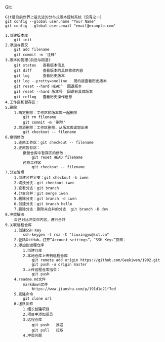 Git:

    Git是目前世界上最先进的分布式版本控制系统（没有之一）
    git config --global user.name "Your Name"
    git config --global user.email "email@example.com"
    
    1.创建版本库
        git init
    2.添加与提交
        git add filename
        git commit -m '注释'
    3.版本的管理(前进与回退)
        git status   查看版本信息
        git diff     查看版本的具体修改内容
        git log      查看历史版本
        git log --pretty=oneline   简约版查看历史版本
        git reset --hard HEAD^  回退版本
        git reset --hard 版本号  回退到具体版本
        git reflog   查看历史操作信息
    4.工作区和暂存区：
    5.删除
        1.确定删除：工作区和版本库一起删除
            git rm filename   
            git commit -m '删除'
        2.取消删除：工作区删除，从版本库读取出来
            git checkout -- filename
    6.撤销修改
        1.还原工作区：git checkout -- filename
        2.还原暂存区：
            撤销仓库中暂存区的修改：
                git reset HEAD filename
            还原工作区
                git checkout -- filename
    7.分支管理
        1.创建合并分支：git checkout -b iwen
        2.切换分支：git checkout iwen
        3.查看分支：git branch
        4.分支合并：git merge iwen
        5.删除分支：git branch -d iwen
        6.创建分支：git branch hello
        7.删除分支：删除未合并的分支  git branch -D dev
    8.冲突解决
        自己对比冲突你内容，进行合并
    9.关联远程仓库
        1.创建SSH Key
            ssh-keygen -t rsa -C "liuxingyu@sxt.cn"
        2.登陆GitHub，打开“Account settings”，“SSH Keys”页面：
        3.添加到远程仓库
            1.创建仓库
            2.本地仓库上传到远程仓库
                git remote add origin https://github.com/Geekiwen/1902.git
                git push -u origin master
            3.上传远程仓库指令：
                git push
        4.readme.md文件
            markdown文件
                https://www.jianshu.com/p/191d1e21f7ed
        5.克隆命令
            git clone url
        6.团队协作
            1.组长创建项目
            2.项目中添加组员
            3.远程仓库
                git push   推送
                git pull   拉取
            4.冲突问题
